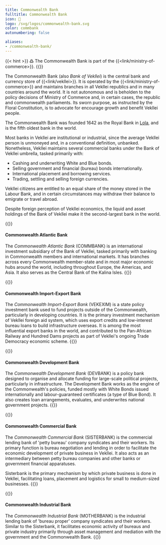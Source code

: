 ```yaml
---
title: Commonwealth Bank
fulltitle: Commonwealth Bank
icon: 🏦
logo: /svg/logos/commonwealth-bank.svg
color: commbank
autonumbering: false

aliases:
- /commonwealth-bank/
---
```

{{< hint >}}
߷ The Commonwealth Bank is part of the {{<link/ministry-of-commerce>}}.
{{</hint>}}

The Commonwealth Bank (also *Bank of Vekllei*) is the central bank and currency store of {{<link/vekllei>}}. It is operated by the {{<link/ministry-of-commerce>}} and maintains branches in all Vekllei republics and in many countries around the world. It is not autonomous and is beholden to the policy decisions of Ministry of Commerce and, in certain cases, the republic and commonwealth parliaments. Its sworn purpose, as instructed by the Floral Constitution, is to advocate for encourage growth and benefit Vekllei people.

The Commonwealth Bank was founded 1642 as the Royal Bank in [Lola](/lola/), and is the fifth oldest bank in the world.

Most banks in Vekllei are institutional or industrial, since the average Vekllei person is unmoneyed and, in a conventional definition, unbanked. Nonetheless, Vekllei maintains several commercial banks under the Bank of Vekllei umbrella, tasked primarily with:

* Cashing and underwriting White and Blue bonds.
* Selling government and financial (bureau) bonds internationally.
* International placement and borrowing services.
* Trading, settling and selling foreign currencies.

Vekllei citizens are entitled to an equal share of the money stored in the Labour Bank, and in certain circumstances may withdraw their balance to emigrate or travel abroad.

Despite foreign perception of Vekllei economics, the liquid and asset holdings of the Bank of Vekllei make it the second-largest bank in the world.

{{<hint panel>}}
#### Commonwealth Atlantic Bank

The *Commonwealth Atlantic Bank* (COMMBANK) is an international investment subsidiary of the Bank of Vekllei, tasked primarily with banking in Commonwealth members and international markets. It has branches across every Commonwealth member-state and in most major economic hubs around the world, including throughout Europe, the Americas, and Asia. It also serves as the Central Bank of the Kalina Isles.
{{</hint>}}

{{<hint panel>}}
#### Commonwealth Import-Export Bank

The *Commonwealth Import-Export Bank* (VEKEXIM) is a state policy investment bank used to fund projects outside of the Commonwealth, particularly in developing countries. It is the primary investment mechanism of Vekllei foreign aid system, which uses export credits and low-interest bureau loans to build infrastructure overseas. It is among the most influential export banks in the world, and contributed to the Pan-African Railway and Hundred Dams projects as part of Vekllei's ongoing Trade Democracy economic scheme.
{{</hint>}}

{{<hint panel>}}
#### Commonwealth Development Bank

The *Commonwealth Development Bank* (DEVBANK) is a policy bank designed to organise and allocate funding for large-scale political projects, particularly in infrastructure. The Development Bank works as the engine of the Commonwealth's policies, funded mostly with White Bonds issued internationally and labour-guaranteed certificates (a type of Blue Bond). It also creates loan arrangements, evaluates, and underwrites national government projects.
{{</hint>}}

{{<hint panel>}}
#### Commonwealth Commercial Bank

The *Commonwealth Commercial Bank* (SISTERBANK) is the commercial lending bank of 'petty bureau' company syndicates and their workers. Its primary function is bureau negotiation and lending in order to facilitate the economic development of private business in Vekllei. It also acts as an intermediary between petty bureau companies and other banks or government financial apparatuses.

Sisterbank is the primary mechanism by which private business is done in Vekllei, facilitating loans, placement and logistics for small to medium-sized businesses.
{{</hint>}}

{{<hint panel>}}
#### Commonwealth Industrial Bank

The *Commonwealth Industrial Bank* (MOTHERBANK) is the industrial lending bank of 'bureau proper' company syndicates and their workers. Similar to the Sisterbank, it facilitates economic activity of bureaus and private industry primarily through asset management and mediation with the government and the Commonwealth Bank.
{{</hint>}}
